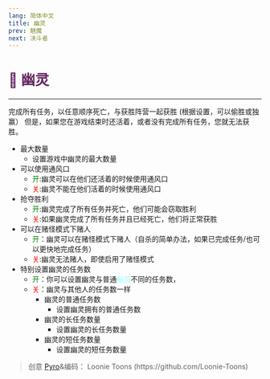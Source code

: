 ```yaml
---
lang: 简体中文
title: 幽灵
prev: 魅魔
next: 决斗者
---
```


# <font color="#662962">👻<b> 幽灵</b></font><Badge text="Chaos" type="tip" vertical="middle"/>

***

完成所有任务，以任意顺序死亡，与获胜阵营一起获胜 (根据设置，可以偷胜或独赢）
但是，如果您在游戏结束时还活着，或者没有完成所有任务，您就无法获胜。

- 最大数量
  - 设置游戏中幽灵的最大数量
- 可以使用通风口
  - <font color=green>开</font>:幽灵可以在他们还活着的时候使用通风口
  - <font color=red>关</font>:幽灵不能在他们活着的时候使用通风口
- 抢夺胜利
  - <font color=green>开</font>:幽灵完成了所有任务并死亡，他们可能会窃取胜利
  - <font color=red>关</font>:如果幽灵完成了所有任务并且已经死亡，他们将正常获胜
- 可以在赌怪模式下赌人
  - <font color=green>开</font>：幽灵可以在赌怪模式下赌人（自杀的简单办法，如果已完成任务/也可以更快地完成任务）
  - <font color=red>关</font>:幽灵无法赌人，即使启用了赌怪模式
- 特别设置幽灵的任务数
  - <font color=green>开</font>：你可以设置幽灵与普通<font color=#8cffff>船员</font>不同的任务数，
  - <font color=red>关</font>：幽灵与其他人的任务数一样
    - 幽灵的普通任务数
      - 设置幽灵拥有的普通任务数
    - 幽灵的长任务数量
      - 设置幽灵的长任务数量
    - 幽灵的短任务数量
      - 设置幽灵的短任务数量

> 创意 [Pyro](#)&编码： Loonie Toons (https\://github.com/Loonie-Toons)
